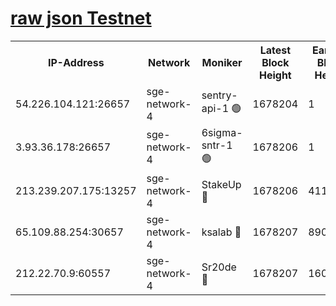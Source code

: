 
[raw json Testnet](https://rpc-check.sget.stavr.tech/sget/rpc-sget-result.json)
=


<table><tr><th>IP-Address</th><th>Network</th><th>Moniker</th><th>Latest Block Height</th><th>Earliest Block Height</th><th>Catching Up</th><th>Tx Index</th><th>Voting Power</th><th>Scan Time</th></tr><tr><td>54.226.104.121:26657</td><td>sge-network-4</td><td>sentry-api-1 🟢</td><td>1678204</td><td>1</td><td>False</td><td>on</td><td>0</td><td>2024-02-22T00:15:16.971981682UTC</td></tr><tr><td>3.93.36.178:26657</td><td>sge-network-4</td><td>6sigma-sntr-1 🟢</td><td>1678206</td><td>1</td><td>False</td><td>on</td><td>0</td><td>2024-02-22T00:15:31.092778876UTC</td></tr><tr><td>213.239.207.175:13257</td><td>sge-network-4</td><td>StakeUp 🔴</td><td>1678206</td><td>411001</td><td>False</td><td>off</td><td>100</td><td>2024-02-22T00:15:26.048303371UTC</td></tr><tr><td>65.109.88.254:30657</td><td>sge-network-4</td><td>ksalab 🔴</td><td>1678207</td><td>890001</td><td>False</td><td>off</td><td>2185</td><td>2024-02-22T00:15:33.474161116UTC</td></tr><tr><td>212.22.70.9:60557</td><td>sge-network-4</td><td>Sr20de 🔴</td><td>1678207</td><td>1608978</td><td>False</td><td>on</td><td>104</td><td>2024-02-22T00:15:36.000558863UTC</td></tr></table>
